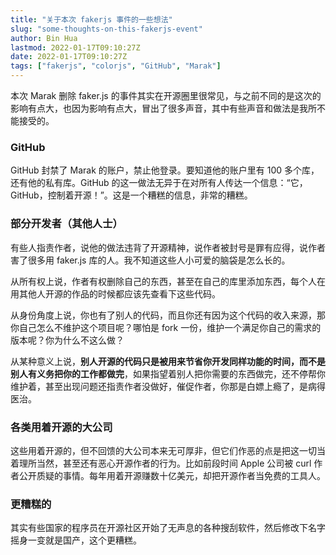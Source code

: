 ```yaml
---
title: "关于本次 fakerjs 事件的一些想法"
slug: "some-thoughts-on-this-fakerjs-event"
author: Bin Hua
lastmod: 2022-01-17T09:10:27Z
date: 2022-01-17T09:10:27Z
tags: ["fakerjs", "colorjs", "GitHub", "Marak"]
---
```


本次 Marak 删除 faker.js 的事件其实在开源圈里很常见，与之前不同的是这次的影响有点大，也因为影响有点大，冒出了很多声音，其中有些声音和做法是我所不能接受的。

### GitHub

GitHub 封禁了 Marak 的账户，禁止他登录。要知道他的账户里有 100 多个库，还有他的私有库。GitHub 的这一做法无异于在对所有人传达一个信息：“它，GitHub，控制着开源！”。这是一个糟糕的信息，非常的糟糕。

### 部分开发者（其他人士）

有些人指责作者，说他的做法违背了开源精神，说作者被封号是罪有应得，说作者害了很多用 faker.js 库的人。我不知道这些人小可爱的脑袋是怎么长的。

从所有权上说，作者有权删除自己的东西，甚至在自己的库里添加东西，每个人在用其他人开源的作品的时候都应该先查看下这些代码。

从身份角度上说，你也有了别人的代码，而且你还有因为这个代码的收入来源，那你自己怎么不维护这个项目呢？哪怕是 fork 一份，维护一个满足你自己的需求的版本呢？你为什么不这么做？

从某种意义上说，**别人开源的代码只是被用来节省你开发同样功能的时间，而不是别人有义务把你的工作都做完**，如果指望着别人把你需要的东西做完，还不停帮你维护着，甚至出现问题还指责作者没做好，催促作者，你那是白嫖上瘾了，是病得医治。

### 各类用着开源的大公司

这些用着开源的，但不回馈的大公司本来无可厚非，但它们作恶的点是把这一切当着理所当然，甚至还有恶心开源作者的行为。比如前段时间 Apple 公司被 curl 作者公开质疑的事情。每年用着开源赚数十亿美元，却把开源作者当免费的工具人。

### 更糟糕的

其实有些国家的程序员在开源社区开始了无声息的各种搜刮软件，然后修改下名字摇身一变就是国产，这个更糟糕。
